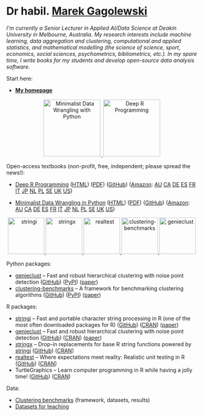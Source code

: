 # Dr habil. [Marek Gagolewski](https://www.gagolewski.com/)

*I'm currently a Senior Lecturer in Applied AI/Data Science at Deakin University in Melbourne, Australia.*
*My research interests include machine learning, data aggregation and clustering, computational and applied statistics, and mathematical modelling (the science of science, sport, economics, social sciences, psychometrics, bibliometrics, etc.).*
*In my spare time, I write books for my students and develop open-source data analysis software.*


Start here:

* **[My homepage](https://www.gagolewski.com/)**

<div style="clear: both; text-align: center; margin-left: auto; margin-bottom: 1em; margin-right: auto; display: block; width: 100%; align: center">
<a href='https://datawranglingpy.gagolewski.com/'>
<img src='https://www.gagolewski.com/_static/img/datawranglingpy-cover.png' alt='Minimalist Data Wrangling with Python' width='150px' style='margin: 2px' />
</a>
<a href='https://deepr.gagolewski.com/'>
<img src='https://www.gagolewski.com/_static/img/deepr-cover.png' alt='Deep R Programming' width='150px' style='margin: 2px' />
</a>
</div>




Open-access textbooks (non-profit, free, independent; please spread the news!):

* [Deep R Programming](https://deepr.gagolewski.com/)
  ([HTML](https://deepr.gagolewski.com/))
  ([PDF](https://deepr.gagolewski.com/deepr.pdf))
  ([GitHub](https://github.com/gagolews/deepr))
  ([Amazon](https://www.amazon.com/dp/064557192X):
  [AU](https://amazon.com.au/dp/064557192X)
  [CA](https://amazon.ca/dp/064557192X)
  [DE](https://amazon.de/dp/064557192X)
  [ES](https://amazon.es/dp/064557192X)
  [FR](https://amazon.fr/dp/064557192X)
  [IT](https://amazon.it/dp/064557192X)
  [JP](https://amazon.co.jp/dp/064557192X)
  [NL](https://amazon.nl/dp/064557192X)
  [PL](https://amazon.pl/dp/064557192X)
  [SE](https://amazon.se/dp/064557192X)
  [UK](https://amazon.co.uk/dp/064557192X)
  [US](https://amazon.com/dp/064557192X))
  
* [Minimalist Data Wrangling in Python](https://datawranglingpy.gagolewski.com/)
  ([HTML](https://datawranglingpy.gagolewski.com/))
  ([PDF](https://datawranglingpy.gagolewski.com/datawranglingpy.pdf))
  ([GitHub](https://github.com/gagolews/datawranglingpy))
  ([Amazon](https://www.amazon.com/dp/0645571911):
  [AU](https://amazon.com.au/dp/0645571911)
  [CA](https://amazon.ca/dp/0645571911)
  [DE](https://amazon.de/dp/0645571911)
  [ES](https://amazon.es/dp/0645571911)
  [FR](https://amazon.fr/dp/0645571911)
  [IT](https://amazon.it/dp/0645571911)
  [JP](https://amazon.co.jp/dp/0645571911)
  [NL](https://amazon.nl/dp/0645571911)
  [PL](https://amazon.pl/dp/0645571911)
  [SE](https://amazon.se/dp/0645571911)
  [UK](https://amazon.co.uk/dp/0645571911)
  [US](https://amazon.com/dp/0645571911))



<div style="clear: both; text-align: center; margin-left: auto; margin-bottom: 1em; margin-right: auto; display: block; width: 100%; align: center">
<a href='https://stringi.gagolewski.com/'>
<img src='https://www.gagolewski.com/_static/img/stringi.png' alt='stringi' width='96px' style='margin: 0px' />
</a>
<a href='https://stringx.gagolewski.com/'>
<img src='https://www.gagolewski.com/_static/img/stringx.png' alt='stringx' width='96px' style='margin: 0px' />
</a>
<a href='https://realtest.gagolewski.com/'>
<img src='https://www.gagolewski.com/_static/img/realtest.png' alt='realtest' width='96px' style='margin: 0px' />
</a>
<a href='https://clustering-benchmarks.gagolewski.com/'>
<img src='https://www.gagolewski.com/_static/img/clustbench.png' alt='clustering-benchmarks' width='96px' style='margin: 0px' />
</a>
<a href='https://genieclust.gagolewski.com/'>
<img src='https://www.gagolewski.com/_static/img/genieclust.png' alt='genieclust' width='96px' style='margin: 0px' />
</a>
</div>

  
Python packages:

* [genieclust](https://genieclust.gagolewski.com/) – Fast and robust hierarchical clustering with noise point detection
  ([GitHub](https://github.com/gagolews/genieclust))
  ([PyPI](https://pypi.org/project/genieclust/))
  ([paper](https://doi.org/10.1016/j.softx.2021.100722))
* [clustering-benchmarks](http://clustering-benchmarks.gagolewski.com/) – A framework for benchmarking clustering algorithms 
  ([GitHub](https://github.com/gagolews/clustering-benchmarks/))
  ([PyPI](https://pypi.org/project/clustering-benchmarks/))
  ([paper](https://doi.org/10.1016/j.softx.2022.101270))
  


R packages:

* [stringi](https://stringi.gagolewski.com/) – Fast and portable character string processing in R (one of the most often downloaded packages for R)
  ([GitHub](https://github.com/gagolews/stringi))
  ([CRAN](https://cran.r-project.org/package=stringi)) 
  ([paper](https://doi.org/10.18637/jss.v103.i02))
* [genieclust](https://genieclust.gagolewski.com/) – Fast and robust hierarchical clustering with noise point detection
  ([GitHub](https://github.com/gagolews/genieclust))
  ([CRAN](https://cran.r-project.org/package=genieclust)) 
  ([paper](https://doi.org/10.1016/j.softx.2021.100722))
* [stringx](https://stringx.gagolewski.com/) – Drop-in replacements for base R string functions powered by [stringi](https://stringi.gagolewski.com/)
  ([GitHub](https://github.com/gagolews/stringx))
  ([CRAN](https://cran.r-project.org/package=stringx)) 
* [realtest](https://realtest.gagolewski.com/) – Where expectations meet reality: Realistic unit testing in R
  ([GitHub](https://github.com/gagolews/realtest))
  ([CRAN](https://cran.r-project.org/package=realtest)) 
* TurtleGraphics – Learn computer programming in R while having a jolly time!
  ([GitHub](https://github.com/gagolews/TurtleGraphics))
  ([CRAN](https://cran.r-project.org/package=TurtleGraphics)) 

Data:

* [Clustering benchmarks](https://clustering-benchmarks.gagolewski.com/) (framework, datasets, results)
* [Datasets for teaching](https://github.com/gagolews/teaching-data)
